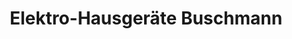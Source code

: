 ---
title: "Elektro-Hausgeräte Buschmann"
url: /annaberg-buchholz/elektro-hausgeraete-buschmann/
shop: Elektronik
---